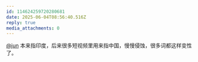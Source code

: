 ```yaml
---
id: 114624259720280681
date: 2025-06-04T08:56:40.516Z
reply: true
media_attachments: 0
---
```


[@jun](https://social.luzhaojun.com/@jun) 本来指印度，后来很多短视频里用来指中国，慢慢侵蚀，很多词都这样变性了。

